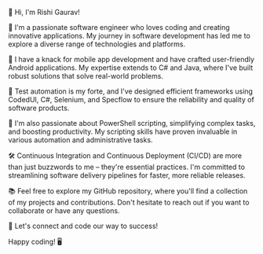 👋 Hi, I'm Rishi Gaurav!

🚀 I'm a passionate software engineer who loves coding and creating innovative applications. My journey in software development has led me to explore a diverse range of technologies and platforms.

📱 I have a knack for mobile app development and have crafted user-friendly Android applications. My expertise extends to C# and Java, where I've built robust solutions that solve real-world problems.

🤖 Test automation is my forte, and I've designed efficient frameworks using CodedUI, C#, Selenium, and Specflow to ensure the reliability and quality of software products.

💼 I'm also passionate about PowerShell scripting, simplifying complex tasks, and boosting productivity. My scripting skills have proven invaluable in various automation and administrative tasks.

🛠️ Continuous Integration and Continuous Deployment (CI/CD) are more than just buzzwords to me – they're essential practices. I'm committed to streamlining software delivery pipelines for faster, more reliable releases.

📚 Feel free to explore my GitHub repository, where you'll find a collection of my projects and contributions. Don't hesitate to reach out if you want to collaborate or have any questions.

🌟 Let's connect and code our way to success!

Happy coding! 🖥️
